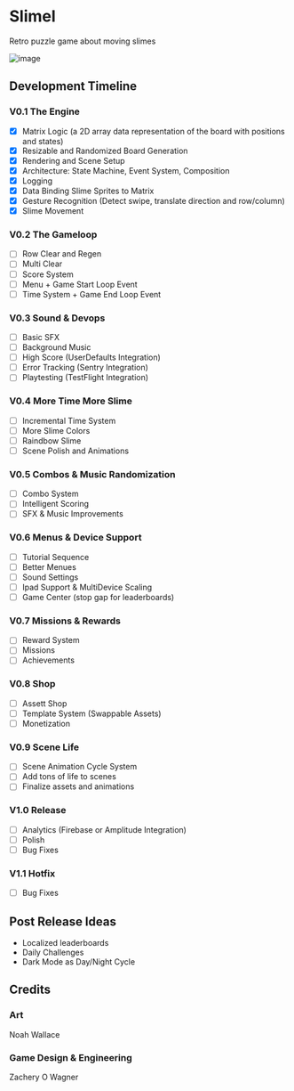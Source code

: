 # Slimel
 Retro puzzle game about moving slimes

![image](https://github.com/ZacheryWagner/SlimeGame/assets/25253120/0b530155-1d6b-416c-ad77-b9a904c41dc7)

## Development Timeline
### V0.1 The Engine
- [x] Matrix Logic (a 2D array data representation of the board with positions and states)
- [x] Resizable and Randomized Board Generation
- [x] Rendering and Scene Setup
- [x] Architecture: State Machine, Event System, Composition
- [x] Logging
- [x] Data Binding Slime Sprites to Matrix
- [x] Gesture Recognition (Detect swipe, translate direction and row/column)
- [x] Slime Movement

### V0.2 The Gameloop
- [ ] Row Clear and Regen
- [ ] Multi Clear
- [ ] Score System
- [ ] Menu + Game Start Loop Event
- [ ] Time System + Game End Loop Event

### V0.3 Sound & Devops
- [ ] Basic SFX
- [ ] Background Music
- [ ] High Score (UserDefaults Integration)
- [ ] Error Tracking (Sentry Integration)
- [ ] Playtesting (TestFlight Integration)

### V0.4 More Time More Slime
- [ ] Incremental Time System
- [ ] More Slime Colors
- [ ] Raindbow Slime
- [ ] Scene Polish and Animations

### V0.5 Combos & Music Randomization
- [ ] Combo System
- [ ] Intelligent Scoring
- [ ] SFX & Music Improvements

### V0.6 Menus & Device Support
- [ ] Tutorial Sequence
- [ ] Better Menues
- [ ] Sound Settings
- [ ] Ipad Support & MultiDevice Scaling
- [ ] Game Center (stop gap for leaderboards)

### V0.7 Missions & Rewards
- [ ] Reward System
- [ ] Missions
- [ ] Achievements

### V0.8 Shop
- [ ] Assett Shop
- [ ] Template System (Swappable Assets)
- [ ] Monetization

### V0.9 Scene Life
- [ ] Scene Animation Cycle System
- [ ] Add tons of life to scenes
- [ ] Finalize assets and animations

### V1.0 Release
- [ ] Analytics (Firebase or Amplitude Integration)
- [ ] Polish
- [ ] Bug Fixes

### V1.1 Hotfix
- [ ] Bug Fixes

## Post Release Ideas
- Localized leaderboards
- Daily Challenges
- Dark Mode as Day/Night Cycle

## Credits

### Art
Noah Wallace

### Game Design & Engineering
Zachery O Wagner
